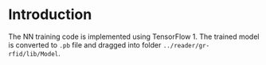 # Introduction
The NN training code is implemented using TensorFlow 1. The trained model is converted to `.pb` file and dragged into folder `../reader/gr-rfid/lib/Model`.